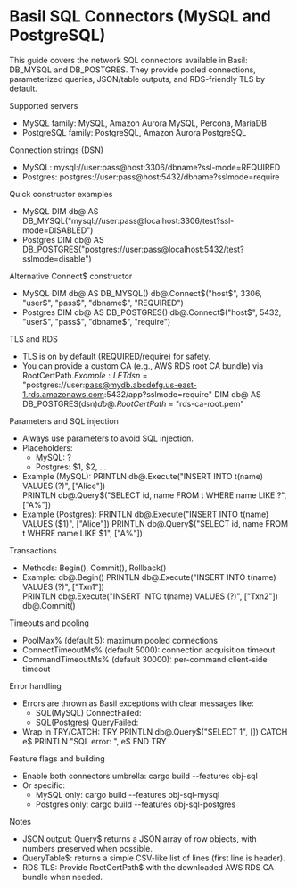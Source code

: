 # Basil SQL Connectors (MySQL and PostgreSQL)

This guide covers the network SQL connectors available in Basil: DB_MYSQL and DB_POSTGRES. They provide pooled connections, parameterized queries, JSON/table outputs, and RDS-friendly TLS by default.

Supported servers
- MySQL family: MySQL, Amazon Aurora MySQL, Percona, MariaDB
- PostgreSQL family: PostgreSQL, Amazon Aurora PostgreSQL

Connection strings (DSN)
- MySQL: mysql://user:pass@host:3306/dbname?ssl-mode=REQUIRED
- Postgres: postgres://user:pass@host:5432/dbname?sslmode=require

Quick constructor examples
- MySQL
  DIM db@ AS DB_MYSQL("mysql://user:pass@localhost:3306/test?ssl-mode=DISABLED")
- Postgres
  DIM db@ AS DB_POSTGRES("postgres://user:pass@localhost:5432/test?sslmode=disable")

Alternative Connect$ constructor
- MySQL
  DIM db@ AS DB_MYSQL()
  db@.Connect$("host$", 3306, "user$", "pass$", "dbname$", "REQUIRED")
- Postgres
  DIM db@ AS DB_POSTGRES()
  db@.Connect$("host$", 5432, "user$", "pass$", "dbname$", "require")

TLS and RDS
- TLS is on by default (REQUIRED/require) for safety.
- You can provide a custom CA (e.g., AWS RDS root CA bundle) via RootCertPath$.
  Example:
  LET dsn$ = "postgres://user:pass@mydb.abcdefg.us-east-1.rds.amazonaws.com:5432/app?sslmode=require"
  DIM db@ AS DB_POSTGRES(dsn$)
  db@.RootCertPath$ = "rds-ca-root.pem"

Parameters and SQL injection
- Always use parameters to avoid SQL injection.
- Placeholders:
  - MySQL: ?
  - Postgres: $1, $2, ...
- Example (MySQL):
  PRINTLN db@.Execute("INSERT INTO t(name) VALUES (?)", ["Alice"])  
  PRINTLN db@.Query$("SELECT id, name FROM t WHERE name LIKE ?", ["A%"])
- Example (Postgres):
  PRINTLN db@.Execute("INSERT INTO t(name) VALUES ($1)", ["Alice"])  
  PRINTLN db@.Query$("SELECT id, name FROM t WHERE name LIKE $1", ["A%"])

Transactions
- Methods: Begin(), Commit(), Rollback()
- Example:
  db@.Begin()
  PRINTLN db@.Execute("INSERT INTO t(name) VALUES (?)", ["Txn1"])  
  PRINTLN db@.Execute("INSERT INTO t(name) VALUES (?)", ["Txn2"])  
  db@.Commit()

Timeouts and pooling
- PoolMax% (default 5): maximum pooled connections
- ConnectTimeoutMs% (default 5000): connection acquisition timeout
- CommandTimeoutMs% (default 30000): per-command client-side timeout

Error handling
- Errors are thrown as Basil exceptions with clear messages like:
  - SQL(MySQL) ConnectFailed: <reason>
  - SQL(Postgres) QueryFailed: <reason>
- Wrap in TRY/CATCH:
  TRY
    PRINTLN db@.Query$("SELECT 1", [])
  CATCH e$
    PRINTLN "SQL error: ", e$
  END TRY

Feature flags and building
- Enable both connectors umbrella: cargo build --features obj-sql
- Or specific:
  - MySQL only: cargo build --features obj-sql-mysql
  - Postgres only: cargo build --features obj-sql-postgres

Notes
- JSON output: Query$ returns a JSON array of row objects, with numbers preserved when possible.
- QueryTable$: returns a simple CSV-like list of lines (first line is header).
- RDS TLS: Provide RootCertPath$ with the downloaded AWS RDS CA bundle when needed.
